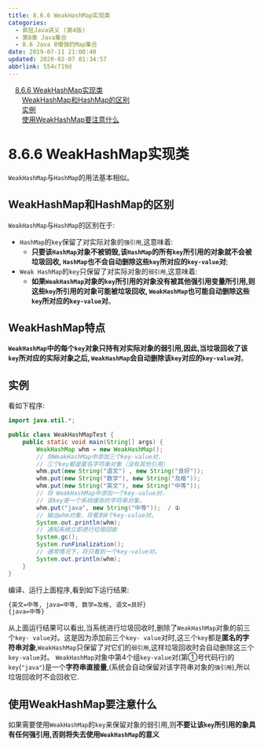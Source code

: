 ```yaml
---
title: 8.6.6 WeakHashMap实现类
categories: 
  - 疯狂Java讲义 (第4版)
  - 第8章 Java集合
  - 8.6 Java 8增强的Map集合
date: 2019-07-11 21:08:40
updated: 2020-02-07 01:34:57
abbrlink: 554c719d
---
```

<div id='my_toc'><a href="/JavaReadingNotes/554c719d/#8-6-6-WeakHashMap实现类" class="header_1">8.6.6 WeakHashMap实现类</a>&nbsp;<br><a href="/JavaReadingNotes/554c719d/#WeakHashMap和HashMap的区别" class="header_2">WeakHashMap和HashMap的区别</a>&nbsp;<br><a href="/JavaReadingNotes/554c719d/#实例" class="header_2">实例</a>&nbsp;<br><a href="/JavaReadingNotes/554c719d/#使用WeakHashMap要注意什么" class="header_2">使用WeakHashMap要注意什么</a>&nbsp;<br></div>
<style>.header_1{margin-left: 1em;}.header_2{margin-left: 2em;}.header_3{margin-left: 3em;}.header_4{margin-left: 4em;}.header_5{margin-left: 5em;}.header_6{margin-left: 6em;}</style>
<!--more-->
<script>if (navigator.platform.search('arm')==-1){document.getElementById('my_toc').style.display = 'none';}var e,p = document.getElementsByTagName('p');while (p.length>0) {e = p[0];e.parentElement.removeChild(e);}</script>

<!--end-->
# 8.6.6 WeakHashMap实现类
`WeakHashMap`与`HashMap`的用法基本相似。
## WeakHashMap和HashMap的区别
`WeakHashMap`与`HashMap`的区别在于:
- `HashMap`的`key`保留了对实际对象的`强引用`,这意味着:
  - **只要该`HashMap`对象不被销毁,该`HashMap`的所有`key`所引用的对象就不会被垃圾回收, `HashMap`也不会自动删除这些`key`所对应的`key-value`对**;
- `Weak HashMap`的`key`只保留了对实际对象的`弱引用`,这意味着:
  - **如果`WeakHashMap`对象的`key`所引用的对象没有被其他强引用变量所引用,则这些`key`所引用的对象可能被垃圾回收, `WeakHashMap`也可能自动删除这些`key`所对应的`key-value`对**。

## WeakHashMap特点
**`WeakHashMap`中的每个`key`对象只持有对实际对象的弱引用,因此,当垃圾回收了该`key`所对应的实际对象之后, `WeakHashMap`会自动删除该`key`对应的`key-value`对**。
## 实例
看如下程序:
```java
import java.util.*;

public class WeakHashMapTest {
    public static void main(String[] args) {
        WeakHashMap whm = new WeakHashMap();
        // 将WeakHashMap中添加三个key-value对，
        // 三个key都是匿名字符串对象（没有其他引用）
        whm.put(new String("语文") , new String("良好"));
        whm.put(new String("数学"), new String("及格"));
        whm.put(new String("英文"), new String("中等"));
        // 将 WeakHashMap中添加一个key-value对，
        // 该key是一个系统缓存的字符串对象。
        whm.put("java", new String("中等"));  / ①
        // 输出whm对象，将看到4个key-value对。
        System.out.println(whm);
        // 通知系统立即进行垃圾回收
        System.gc();
        System.runFinalization();
        // 通常情况下，将只看到一个key-value对。
        System.out.println(whm);
    }
}
```
编译、运行上面程序,看到如下运行结果:
```cmd
{英文=中等, java=中等, 数学=及格, 语文=良好}
{java=中等}
```
从上面运行结果可以看出,当系统进行垃圾回收时,删除了`WeakHashMap`对象的前三个`key- value`对。这是因为添加前三个`key- value`对时,这三个`key`都是**匿名的字符串对象**,`WeakHashMap`只保留了对它们的`弱引用`,这样垃圾回收时会自动删除这三个`key-value`对。
`WeakHashMap`对象中第4个组`key-value`对(第①号代码行)的`key`(`"java"`)是一个**字符串直接量**,(系统会自动保留对该字符串对象的`强引用`),所以垃圾回收时不会回收它.
## 使用WeakHashMap要注意什么
如果需要使用`WeakHashMap`的`key`来保留对象的弱引用,则**不要让该`key`所引用的象具有任何强引用,否则将失去使用`WeakHashMap`的意义**

